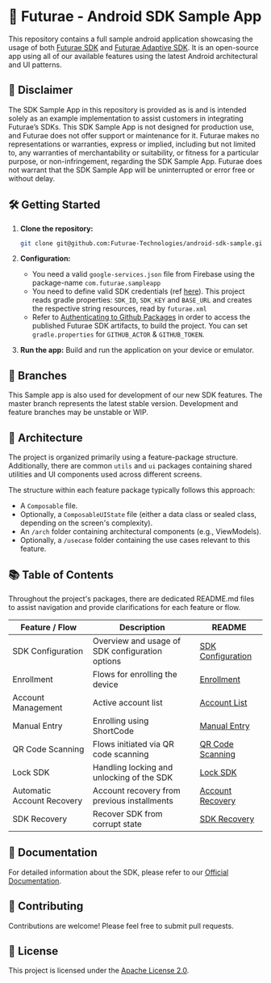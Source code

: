 # 🚀 Futurae - Android SDK Sample App

This repository contains a full sample android application showcasing the usage of both [Futurae SDK](https://github.com/Futurae-Technologies/android-sdk) and [Futurae Adaptive SDK](https://github.com/Futurae-Technologies/android-adaptive-sdk). It is an open-source app using all of our available features using the latest Android architectural and UI patterns. 

## 📢 Disclaimer
The SDK Sample App in this repository is provided as is and is intended solely as an example implementation to assist customers in integrating Futurae’s SDKs. This SDK Sample App is not designed for production use, and Futurae does not offer support or maintenance for it. Futurae makes no representations or warranties, express or implied, including but not limited to, any warranties of merchantability or suitability, or fitness for a particular purpose, or non-infringement, regarding the SDK Sample App. Futurae does not warrant that the SDK Sample App will be uninterrupted or error free or without delay.

## 🛠 Getting Started

1. **Clone the repository:**
    ```bash
    git clone git@github.com:Futurae-Technologies/android-sdk-sample.git
    ```

2. **Configuration:**
    * You need a valid `google-services.json` file from Firebase using the package-name `com.futurae.sampleapp`
    * You need to define valid SDK credentials (ref [here](https://www.futurae.com/docs/guide/futurae-sdks/mobile-sdk/#sdk-credentials)). This project reads gradle properties: `SDK_ID`, `SDK_KEY` and `BASE_URL` and creates the respective string resources, read by `futurae.xml`
    * Refer to [Authenticating to Github Packages](https://docs.github.com/en/packages/working-with-a-github-packages-registry/working-with-the-apache-maven-registry#authenticating-to-github-packages) in order to access the published Futurae SDK artifacts, to build the project. You can set `gradle.properties` for `GITHUB_ACTOR` & `GITHUB_TOKEN`.  

3. **Run the app:**
    Build and run the application on your device or emulator.

## 🌿 Branches
This Sample app is also used for development of our new SDK features. The master branch represents the latest stable version. Development and feature branches may be unstable or WIP. 

## 🧩 Architecture

The project is organized primarily using a feature-package structure.  
Additionally, there are common `utils` and `ui` packages containing shared utilities and UI components used across different screens.

The structure within each feature package typically follows this approach:
- A `Composable` file.
- Optionally, a `ComposableUIState` file (either a data class or sealed class, depending on the screen's complexity).
- An `/arch` folder containing architectural components (e.g., ViewModels).
- Optionally, a `/usecase` folder containing the use cases relevant to this feature.

## 📚 Table of Contents

Throughout the project's packages, there are dedicated README.md files to assist navigation and provide clarifications for each feature or flow.

| Feature / Flow             | Description                                     | README                                                                                            |
|----------------------------|-------------------------------------------------|---------------------------------------------------------------------------------------------------|
| SDK Configuration          | Overview and usage of SDK configuration options | [SDK Configuration](futuraeSampleApp/src/main/java/com/futurae/sampleapp/configuration/README.md) |
| Enrollment                 | Flows for enrolling the device                  | [Enrollment](futuraeSampleApp/src/main/java/com/futurae/sampleapp/enrollment/README.md)               |
| Account Management         | Active account list                             | [Account List](futuraeSampleApp/src/main/java/com/futurae/sampleapp/home/accounts/README.md)          |
| Manual Entry               | Enrolling using ShortCode                       | [Manual Entry](futuraeSampleApp/src/main/java/com/futurae/sampleapp/home/activationcode/README.md)    |
| QR Code Scanning           | Flows initiated via QR code scanning            | [QR Code Scanning](futuraeSampleApp/src/main/java/com/futurae/sampleapp/home/qrscanner/README.md)     |
| Lock SDK                   | Handling locking and unlocking of the SDK       | [Lock SDK](futuraeSampleApp/src/main/java/com/futurae/sampleapp/lock/README.md)                       |
| Automatic Account Recovery | Account recovery from previous installments     | [Account Recovery](futuraeSampleApp/src/main/java/com/futurae/sampleapp/accountsrecovery/README.md)   |
| SDK Recovery               | Recover SDK from corrupt state                  | [SDK Recovery](futuraeSampleApp/src/main/java/com/futurae/sampleapp/recovery/README.md)               |

## 📄 Documentation

For detailed information about the SDK, please refer to our [Official Documentation](https://www.futurae.com/docs/guide/futurae-sdks/mobile-sdk/).

## 🤝 Contributing

Contributions are welcome! Please feel free to submit pull requests.

## 📜 License

This project is licensed under the [Apache License 2.0](License.txt).
